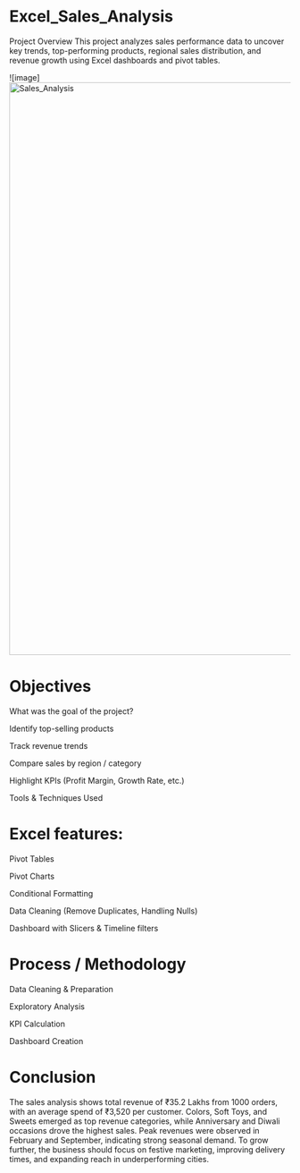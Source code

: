 # Excel_Sales_Analysis

Project Overview
This project analyzes sales performance data to uncover key trends, top-performing products, regional sales distribution, and revenue growth using Excel dashboards and pivot tables.

![image] <img width="1024" height="1024" alt="Sales_Analysis" src="https://github.com/user-attachments/assets/535eac0d-c6a3-42c2-a048-d393e758681c" />


# Objectives

What was the goal of the project?

Identify top-selling products

Track revenue trends

Compare sales by region / category

Highlight KPIs (Profit Margin, Growth Rate, etc.)

Tools & Techniques Used

# Excel features:

Pivot Tables

Pivot Charts

Conditional Formatting

Data Cleaning (Remove Duplicates, Handling Nulls)

Dashboard with Slicers & Timeline filters

# Process / Methodology

Data Cleaning & Preparation

Exploratory Analysis

KPI Calculation

Dashboard Creation

# Conclusion
The sales analysis shows total revenue of ₹35.2 Lakhs from 1000 orders, with an average spend of ₹3,520 per customer. Colors, Soft Toys, and Sweets emerged as top revenue categories, while Anniversary and Diwali occasions drove the highest sales. Peak revenues were observed in February and September, indicating strong seasonal demand. To grow further, the business should focus on festive marketing, improving delivery times, and expanding reach in underperforming cities.
